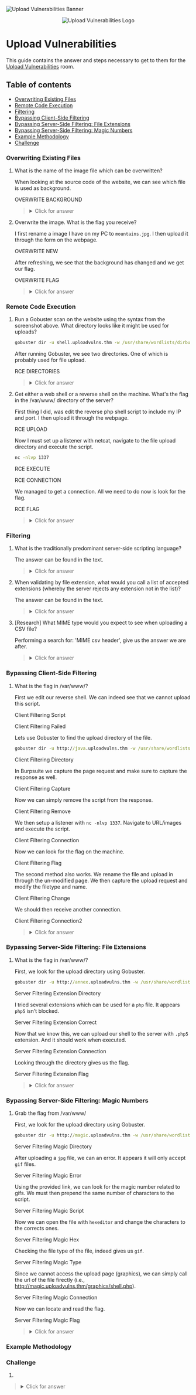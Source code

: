 ![Upload Vulnerabilities Banner](https://i.imgur.com/wVEQ3Fe.png)

<p align="center">
   <img src="https://github.com/Kevinovitz/TryHackMe_Writeups/blob/main/uploadvulns/Upload_Vulnerabilities_Cover.png" alt="Upload Vulnerabilities Logo">
</p>

# Upload Vulnerabilities

This guide contains the answer and steps necessary to get to them for the [Upload Vulnerabilities](https://tryhackme.com/room/uploadvulns) room.

## Table of contents

- [Overwriting Existing Files](#overwriting-existing-files)
- [Remote Code Execution](#remote-code-execution)
- [Filtering](#filtering)
- [Bypassing Client-Side Filtering](#bypassing-client-side-filtering)
- [Bypassing Server-Side Filtering: File Extensions](#bypassing-server-side-filtering-file-extensions)
- [Bypassing Server-Side Filtering: Magic Numbers](#bypassing-server-side-filtering-magic-numbers)
- [Example Methodology](#example-methodology)
- [Challenge ](#challenge)

### Overwriting Existing Files

1. What is the name of the image file which can be overwritten?

   When looking at the source code of the website, we can see which file is used as background.

   OVERWRITE BACKGROUND

   ><details><summary>Click for answer</summary>mountains.jpg</details>

2. Overwrite the image. What is the flag you receive?

   I first rename a image I have on my PC to `mountains.jpg`. I then upload it through the form on the webpage.

   OVERWRITE NEW

   After refreshing, we see that the background has changed and we get our flag.

   OVERWRITE FLAG

   ><details><summary>Click for answer</summary>THM{OTBiODQ3YmNjYWZhM2UyMmYzZDNiZjI5}</details>

### Remote Code Execution

1. Run a Gobuster scan on the website using the syntax from the screenshot above. What directory looks like it might be used for uploads?

   ```cmd
   gobuster dir -u shell.uploadvulns.thm -w /usr/share/wordlists/dirbuster/directory-list-2.3-medium.txt 
   ```

   After running Gobuster, we see two directories. One of which is probably used for file upload.

   RCE DIRECTORIES

   ><details><summary>Click for answer</summary>/resources</details>

2. Get either a web shell or a reverse shell on the machine.
   What's the flag in the /var/www/ directory of the server?

   First thing I did, was edit the reverse php shell script to include my IP and port. I then upload it through the webpage.

   RCE UPLOAD

   Now I must set up a listener with netcat, navigate to the file upload directory and execute the script.

   ```cmd
   nc -nlvp 1337
   ```

   RCE EXECUTE

   RCE CONNECTION

   We managed to get a connection. All we need to do now is look for the flag.

   RCE FLAG

   ><details><summary>Click for answer</summary>THM{YWFhY2U3ZGI4N2QxNmQzZjk0YjgzZDZk}</details>

### Filtering



1. What is the traditionally predominant server-side scripting language?

   The answer can be found in the text.

   ><details><summary>Click for answer</summary>PHP</details>

2. When validating by file extension, what would you call a list of accepted extensions (whereby the server rejects any extension not in the list)?

   The answer can be found in the text.

   ><details><summary>Click for answer</summary>Whitelist</details>

3. [Research] What MIME type would you expect to see when uploading a CSV file?

   Performing a search for: 'MIME csv header', give us the answer we are after.

   ><details><summary>Click for answer</summary>text/csv</details>

### Bypassing Client-Side Filtering


1. What is the flag in /var/www/?

   First we edit our reverse shell. We can indeed see that we cannot upload this script.

   Client Filtering Script

   Client Filtering Failed

   Lets use Gobuster to find the upload directory of the file.

   ```cmd
   gobuster dir -u http://java.uploadvulns.thm -w /usr/share/wordlists/dirbuster/directory-list-2.3-medium.txt
   ```

   Client Filtering Directory

   In Burpsuite we capture the page request and make sure to capture the response as well.

   Client Filtering Capture

   Now we can simply remove the script from the response.

   Client Filtering Remove

   We then setup a listener with `nc -nlvp 1337`. Navigate to URL/images and execute the script.

   Client Filtering Connection

   Now we can look for the flag on the machine.

   Client Filtering Flag

   The second method also works. We rename the file and upload in through the un-modified page. We then capture the upload request and modify the filetype and name.

   Client Filtering Change

   We should then receive another connection.

   Client Filtering Connection2

   ><details><summary>Click for answer</summary>THM{NDllZDQxNjJjOTE0YWNhZGY3YjljNmE2}</details>

### Bypassing Server-Side Filtering: File Extensions

1. What is the flag in /var/www/?

   First, we look for the upload directory using Gobuster.

   ```cmd
   gobuster dir -u http://annex.uploadvulns.thm -w /usr/share/wordlists/dirbuster/directory-list-2.3-medium.txt
   ```
   
   Server Filtering Extension Directory

   I tried several extensions which can be used for a `php` file. It appears `php5` isn't blocked.

   Server Filtering Extension Correct

   Now that we know this, we can upload our shell to the server with `.php5` extension. And it should work when executed.

   Server Filtering Extension Connection

   Looking through the directory gives us the flag.

   Server Filtering Extension Flag

   ><details><summary>Click for answer</summary>THM{MGEyYzJiYmI3ODIyM2FlNTNkNjZjYjFl}</details>

### Bypassing Server-Side Filtering: Magic Numbers


1. Grab the flag from /var/www/

   First, we look for the upload directory using Gobuster.

   ```cmd
   gobuster dir -u http://magic.uploadvulns.thm -w /usr/share/wordlists/dirbuster/directory-list-2.3-medium.txt
   ```

   Server Filtering Magic Directory

   After uploading a `jpg` file, we can an error. It appears it will only accept `gif` files.

   Server Filtering Magic Error

   Using the provided link, we can look for the magic number related to gifs. We must then prepend the same number of characters to the script.

   Server Filtering Magic Script

   Now we can open the file with `hexeditor` and change the characters to the corrects ones.

   Server Filtering Magic Hex

   Checking the file type of the file, indeed gives us `gif`.

   Server Filtering Magic Type

   Since we cannot access the upload page (graphics), we can simply call the url of the file firectly (i.e., http://magic.uploadvulns.thm/graphics/shell.php).

   Server Filtering Magic Connection

   Now we can locate and read the flag.

   Server Filtering Magic Flag

   ><details><summary>Click for answer</summary>THM{MWY5ZGU4NzE0ZDlhNjE1NGM4ZThjZDJh}</details>
   
### Example Methodology




### Challenge



1. 

   

   ><details><summary>Click for answer</summary></details>
